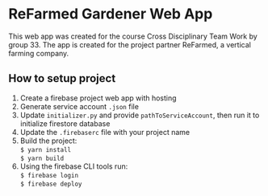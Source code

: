 # ReFarmed Gardener Web App
This web app was created for the course Cross Disciplinary Team Work by group 33.
The app is created for the project partner ReFarmed, a vertical farming company.

## How to setup project
1. Create a firebase project web app with hosting
2. Generate service account `.json` file
3. Update `initializer.py` and provide `pathToServiceAccount`, then run it to initialize firestore database
4. Update the `.firebaserc` file with your project name  
5. Build the project: <br>
`$ yarn install` <br>
`$ yarn build`
5. Using the firebase CLI tools run: <br> 
`$ firebase login` <br> 
`$ firebase deploy`
